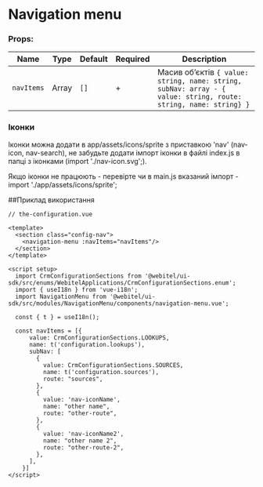 # Navigation menu

### Props:

| Name            | Type   | Default | Required | Description                                                                                                    |
|-----------------|--------|---------|----------|----------------------------------------------------------------------------------------------------------------|
| `navItems`      | Array  | `[]`    | +        | Масив обʼєктів `{ value: string, name: string, subNav: array - { value: string, route: string, name: string} }` |

### Іконки

Іконки можна додати в app/assets/icons/sprite з приставкою 'nav' (nav-icon, nav-search), не забудьте додати імпорт 
іконки в файлі index.js в папці з іконками (import './nav-icon.svg';).  

Якщо іконки не працюють - перевірте чи в main.js вказаний імпорт - import './app/assets/icons/sprite';

##Приклад використання

```vue
// the-configuration.vue

<template>
  <section class="config-nav">
    <navigation-menu :navItems="navItems"/>
  </section>
</template>

<script setup>
  import CrmConfigurationSections from '@webitel/ui-sdk/src/enums/WebitelApplications/CrmConfigurationSections.enum';
  import { useI18n } from 'vue-i18n';
  import NavigationMenu from '@webitel/ui-sdk/src/modules/NavigationMenu/components/navigation-menu.vue';

  const { t } = useI18n();

  const navItems = [{
      value: CrmConfigurationSections.LOOKUPS,
      name: t('configuration.lookups'),
      subNav: [
        {
          value: CrmConfigurationSections.SOURCES,
          name: t('configuration.sources'),
          route: "sources",
        },
        {
          value: 'nav-iconName',
          name: "other name",
          route: "other-route",
        },
        {
          value: 'nav-iconName2',
          name: "other name 2",
          route: "other-route-2",
        },
      ],
    }]
</script>
```
